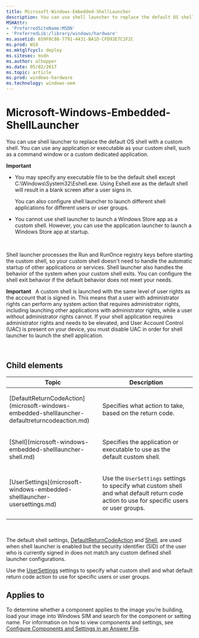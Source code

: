 ```yaml
---
title: Microsoft-Windows-Embedded-ShellLauncher
description: You can use shell launcher to replace the default OS shell with a custom shell.
MSHAttr:
- 'PreferredSiteName:MSDN'
- 'PreferredLib:/library/windows/hardware'
ms.assetid: 659F8C88-7791-4431-BA1D-CFD93E7C1F2C
ms.prod: W10
ms.mktglfcycl: deploy
ms.sitesec: msdn
ms.author: alhopper
ms.date: 05/02/2017
ms.topic: article
ms.prod: windows-hardware
ms.technology: windows-oem
---
```


# Microsoft-Windows-Embedded-ShellLauncher


You can use shell launcher to replace the default OS shell with a custom shell. You can use any application or executable as your custom shell, such as a command window or a custom dedicated application.

**Important**  
-   You may specify any executable file to be the default shell except C:\\Windows\\System32\\Eshell.exe. Using Eshell.exe as the default shell will result in a blank screen after a user signs in.

    You can also configure shell launcher to launch different shell applications for different users or user groups.

-   You cannot use shell launcher to launch a Windows Store app as a custom shell. However, you can use the application launcher to launch a Windows Store app at startup.

 

Shell launcher processes the Run and RunOnce registry keys before starting the custom shell, so your custom shell doesn't need to handle the automatic startup of other applications or services. Shell launcher also handles the behavior of the system when your custom shell exits. You can configure the shell exit behavior if the default behavior does not meet your needs.

**Important**  
A custom shell is launched with the same level of user rights as the account that is signed in. This means that a user with administrator rights can perform any system action that requires administrator rights, including launching other applications with administrator rights, while a user without administrator rights cannot. If your shell application requires administrator rights and needs to be elevated, and User Account Control (UAC) is present on your device, you must disable UAC in order for shell launcher to launch the shell application.

 

## Child elements


<table>
<colgroup>
<col width="50%" />
<col width="50%" />
</colgroup>
<thead>
<tr class="header">
<th>Topic</th>
<th>Description</th>
</tr>
</thead>
<tbody>
<tr class="odd">
<td><p>[DefaultReturnCodeAction](microsoft-windows-embedded-shelllauncher-defaultreturncodeaction.md)</p></td>
<td><p>Specifies what action to take, based on the return code.</p></td>
</tr>
<tr class="even">
<td><p>[Shell](microsoft-windows-embedded-shelllauncher-shell.md)</p></td>
<td><p>Specifies the application or executable to use as the default custom shell.</p></td>
</tr>
<tr class="odd">
<td><p>[UserSettings](microsoft-windows-embedded-shelllauncher-usersettings.md)</p></td>
<td><p>Use the <code>UserSettings</code> settings to specify what custom shell and what default return code action to use for specific users or user groups.</p></td>
</tr>
</tbody>
</table>

 

The default shell settings, [DefaultReturnCodeAction](microsoft-windows-embedded-shelllauncher-defaultreturncodeaction.md) and [Shell](microsoft-windows-embedded-shelllauncher-shell.md), are used when shell launcher is enabled but the security identifier (SID) of the user who is currently signed in does not match any custom defined shell launcher configurations.

Use the [UserSettings](microsoft-windows-embedded-shelllauncher-usersettings.md) settings to specify what custom shell and what default return code action to use for specific users or user groups.

## Applies to


To determine whether a component applies to the image you’re building, load your image into Windows SIM and search for the component or setting name. For information on how to view components and settings, see [Configure Components and Settings in an Answer File](https://msdn.microsoft.com/library/windows/hardware/dn915078).

 

 






